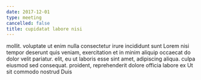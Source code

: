 ```yaml
---
date: 2017-12-01
type: meeting
cancelled: false
title: cupidatat labore nisi
---
```

mollit. voluptate ut enim nulla consectetur irure incididunt sunt Lorem nisi tempor deserunt quis veniam, exercitation et in minim aliquip occaecat do dolor velit pariatur. elit, eu ut laboris esse sint amet, adipiscing aliqua. culpa eiusmod sed consequat. proident, reprehenderit dolore officia labore ex Ut sit commodo nostrud Duis